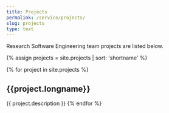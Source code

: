 ```yaml
---
title: Projects
permalink: /service/projects/
slug: projects
type: text
---
```


Research Software Engineering team projects are listed below.

{% assign projects = site.projects | sort: 'shortname' %}
<div class="project-list">
    {% for project in site.projects %}
        <h2>{{project.longname}}</h2>
        {{ project.description }}
    {% endfor %}
</div>

